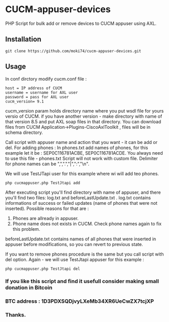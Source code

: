 # CUCM-appuser-devices
PHP Script for bulk add or remove devices to CUCM appuser using AXL.
## Installation
```
git clone https://github.com/moki74/cucm-appuser-devices.git
```
## Usage
In conf dirctory modify cucm.conf file :
```
host = IP address of CUCM
username = username for AXL user
password = pass for AXL user
cucm_version= 9.1  
```
cucm_version param holds directory name where you put wsdl file for yours versio of CUCM.
if you have another version - make directory with name of that version  8.5 and put
AXL soap files in that directory. 
You can download files from CUCM Application->Plugins-CiscoAxlToolkit ,
files will be in schema directory. 

Call script with appuser name and action that you want - it can be add or del.
For adding phones :
In phones.txt add names of phones, for this example let it be : SEP0C116781ACBE, SEP0C116781ACDE.
You always need to use this file - phones.txt Script will not work with custom file.
Delimiter for phone names  can be ",",".","|",":","\n".

We will use TestJTapi user for this example where wi will add teo phones.

```
php cucmappuser.php TestJtapi add
```
After executing script you'll find directory with name of appuser, and there you'll find two files:
log.txt and beforeLastUpdate.txt .
log.txt contains informations of success or failed updates (name of phones that were not inserted).
Possible reasons for that are :
1. Phones are allready in appuser.
2. Phone name does not exists in CUCM.
Check phone names again to fix this problem.

beforeLastUpdate.txt contains names of all phones that were inserted in appuser before modifications,
so you can revert to previous state.

If you want to remove phones procedure is the same but you call script with del option.
Again - we will use  TestJtapi appuser for this example :
```
php cucmappuser.php TestJtapi del
```
### If you like this script and find it usefull consider making small donation in Bitcoin 
### BTC address : 1D3PDXSQDjvyLXeMb34XR6UeCwZX7tcjXP
### Thanks.

